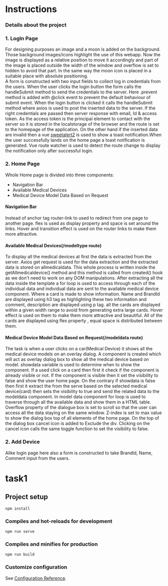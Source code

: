 # Instructions

### Details about the project

### 1. LogIn Page
For designing purposes an image and a moon is added on the background. Those background images/icons highlight the use of this webapp. Now the image is displayed as a relative position to move it accordingly and part of the image is placed outside the width of the window and overflow is set to hidden to avoid that part. In the same way the moon icon is placed in a suitable place with absolute positioning.  
A form is constructed with two input fields to collect log in credentials from the users. When the user clicks the login button the form calls the handleSubmit method to send the credentials to the server. Here .prevent method is added with @click event to prevent the default behaviour of submit event. When the login button is clicked it calls the handleSubmit method where axios is used to post the inserted data to the server. If the right credentials are passed then server response with email, Id & access token. As the access token is the principal element to contact with the server so it is stored in the localstorage of the browser and the route is set to the homepage of the application. 
On the other hand if the inserted data are invalid then a vue [sweetalert2](https://github.com/avil13/vue-sweetalert2) is used to show a toast notification.When the user successfully lands on the home page a toast notification is generated. Vue route watcher is used to detect the route change to display the notification only after successful login.

### 2. Home Page

Whole Home page is divided into three components:
* Navigation Bar
* Available Medical Devices
* Medical Device Model Data Based on Request

#### Navigation Bar
Instead of anchor tag router-link to used to redirect from one page to another page. flex is used as display property and space is set around the links. Hover and transition effect is used on the router links to make them more attractive.

#### Available Medical Devices(/modeltype route)
To display all the medical devices at first the data is extracted from the server. Axios get request is used for the data extraction and the extracted data is stored on allmedicaldata. This whole process is written inside the getAllmedicaldevice() method and this method is called from created() hook as we don't need to work on any DOM manipulations. After extracting all the data inside the template a for loop is used to access through each of the individual data and individual data are sent to the available medical device component. Where a card is made to show information. Name and BrandId are displayed using h3 tag as highlighting these two information and comment, description are displayed using p tag. all the cards are displayed within a given width range to avoid from generating extra large cards. Hover effect is used on them to make them more attractive and beautiful.
All of the cards are displayed using flex property , equal space is distributed between them.

#### Medical Device Model Data Based on Request(/modeldata route)
The task is when a user clicks on a car(Medical Device) it shows all the medical device models on an overlay dialog. A component is created which will act as overlay dialog box to show all the medical device based on model. showdata variable is used to determine when to show the component. If a used click on a card then first it check if the component is already visible or not. If the component is visible then it set the visibility to false and show the user home page. On the contrary if showdata is false then first it extract the from the serve based on the selected medical device(card) then sets the visibility to true and send the related data to the modeldata component. In model data component for loop is used to traverse through all the available data and show them in a HTML table. Overflow property of the dialogue box is set to scroll so that the user can access all the data staying on the same window. Z-index is set to max value to show the dialog box top of all elements of the home page. On the top of the dialog box cancel icon is added to Exclude the div. Clicking on the cancel icon calls the same toggle function to set the visibility to false.

### 2. Add Device
Alike login page here also a form is constructed to take BrandId, Name, Comment input from the users.

# task1

## Project setup
```
npm install
```

### Compiles and hot-reloads for development
```
npm run serve
```

### Compiles and minifies for production
```
npm run build
```

### Customize configuration
See [Configuration Reference](https://cli.vuejs.org/config/).
